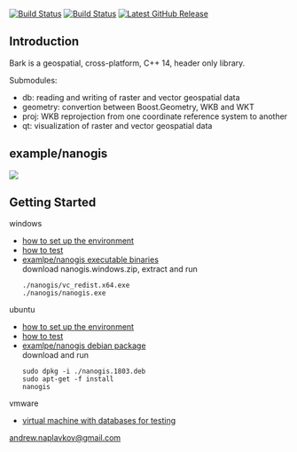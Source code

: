 [![Build Status](https://travis-ci.org/storm-ptr/bark.svg?branch=master)](https://travis-ci.org/storm-ptr/bark)
[![Build Status](https://ci.appveyor.com/api/projects/status/github/storm-ptr/bark?svg=true&branch=master)](https://ci.appveyor.com/project/storm-ptr/bark/branch/master)
[![Latest GitHub Release](https://img.shields.io/github/release/storm-ptr/bark.svg)](https://github.com/storm-ptr/bark/releases/latest)

## Introduction

Bark is a geospatial, cross-platform, C++ 14, header only library.

Submodules:
- db: reading and writing of raster and vector geospatial data
- geometry: convertion between Boost.Geometry, WKB and WKT
- proj: WKB reprojection from one coordinate reference system to another
- qt: visualization of raster and vector geospatial data

## example/nanogis

![](https://user-images.githubusercontent.com/3381451/38042411-f93918b8-32bc-11e8-8be0-433668c62d42.png)

## Getting Started

windows
- [how to set up the environment](https://github.com/storm-ptr/bark/blob/master/readme.windows.txt)
- [how to test](https://github.com/storm-ptr/bark/blob/master/test/readme.windows.txt)
- [examlpe/nanogis executable binaries](https://github.com/storm-ptr/bark/releases/latest)  
  download nanogis.windows.zip, extract and run
  ```
  ./nanogis/vc_redist.x64.exe
  ./nanogis/nanogis.exe
  ```

ubuntu
- [how to set up the environment](https://github.com/storm-ptr/bark/blob/master/readme.ubuntu.txt)
- [how to test](https://github.com/storm-ptr/bark/blob/master/test/readme.ubuntu.txt)
- [examlpe/nanogis debian package](https://yadi.sk/d/-2z8pLqy3Tsvdd)  
  download and run
  ```
  sudo dpkg -i ./nanogis.1803.deb
  sudo apt-get -f install
  nanogis
  ```


vmware
- [virtual machine with databases for testing](https://yadi.sk/d/sdEDsIjC3TkeM6)

andrew.naplavkov@gmail.com
